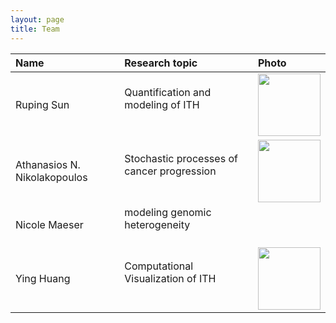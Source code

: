 ```yaml
---
layout: page
title: Team
---
```


| Name | Research topic | Photo |
| :--- | :---- | :---- |
| Ruping Sun | Quantification and modeling of ITH <br> &nbsp; &nbsp; &nbsp; | <img width="100" src="../public/rupingsun2.png"> |
| Athanasios N. Nikolakopoulos | Stochastic processes of cancer progression <br> &nbsp; &nbsp; &nbsp; | <img width="100" src="../public/Athanasios.jpg"> |
| Nicole Maeser | modeling genomic heterogeneity <br> &nbsp; &nbsp; &nbsp; | <imag width="100" src="../public/nicole_maeser_2.jpg"> | 
| Ying Huang | Computational Visualization of ITH <br> &nbsp; &nbsp; &nbsp; | <img width="100" src="../public/huangying.jpg"> |

